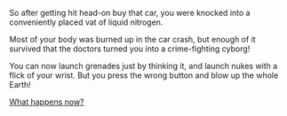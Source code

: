 So after getting hit head-on buy that car, you were knocked into a conveniently placed vat of liquid nitrogen.

Most of your body was burned up in the car crash, but enough of it survived that the doctors turned you into a crime-fighting cyborg!

You can now launch grenades just by thinking it, and launch nukes with a flick of your wrist.
But you press the wrong button and blow up the whole Earth!

[What happens now?](../die/youre-dead.md)